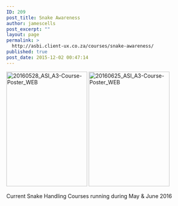 ```yaml
---
ID: 209
post_title: Snake Awareness
author: jamescells
post_excerpt: ""
layout: page
permalink: >
  http://asbi.client-ux.co.za/courses/snake-awareness/
published: true
post_date: 2015-12-02 00:47:14
---
```

<a href="http://asbi.client-ux.co.za/wp-content/uploads/2015/12/20160528_ASI_A3-Course-Poster_WEB.jpg" rel="attachment wp-att-369"><img class="alignnone size-medium wp-image-369" src="http://asbi.client-ux.co.za/wp-content/uploads/2015/12/20160528_ASI_A3-Course-Poster_WEB-212x300.jpg" alt="20160528_ASI_A3-Course-Poster_WEB" width="212" height="300" /></a> <a href="http://asbi.client-ux.co.za/wp-content/uploads/2015/12/20160625_ASI_A3-Course-Poster_WEB.jpg" rel="attachment wp-att-370"><img class="alignnone size-medium wp-image-370" src="http://asbi.client-ux.co.za/wp-content/uploads/2015/12/20160625_ASI_A3-Course-Poster_WEB-212x300.jpg" alt="20160625_ASI_A3-Course-Poster_WEB" width="212" height="300" /></a>

Current Snake Handling Courses running during May &amp; June 2016